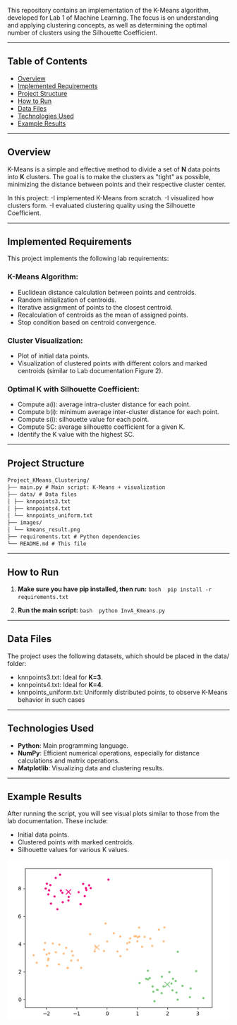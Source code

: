 This repository contains an implementation of the K-Means algorithm, developed for Lab 1 of Machine Learning. The focus is on understanding and applying clustering concepts, as well as determining the optimal number of clusters using the Silhouette Coefficient.

---

## Table of Contents
- [Overview](#overview)
- [Implemented Requirements](#implemented-requirements)
- [Project Structure](#project-structure)
- [How to Run](#how-to-run)
- [Data Files](#data-files)
- [Technologies Used](#technologies-used)
- [Example Results](#example-results)

---

## Overview

K-Means is a simple and effective method to divide a set of **N** data points into **K** clusters. The goal is to make the clusters as "tight" as possible, minimizing the distance between points and their respective cluster center.

In this project:
	-I implemented K-Means from scratch.
	-I visualized how clusters form.
	-I evaluated clustering quality using the Silhouette Coefficient.

---

## Implemented Requirements
This project implements the following lab requirements:

### K-Means Algorithm:
- Euclidean distance calculation between points and centroids.
- Random initialization of centroids.
- Iterative assignment of points to the closest centroid.
- Recalculation of centroids as the mean of assigned points.
- Stop condition based on centroid convergence.

### Cluster Visualization:
- Plot of initial data points.
- Visualization of clustered points with different colors and marked centroids (similar to Lab documentation Figure 2).

### Optimal K with Silhouette Coefficient:
- Compute a(i): average intra-cluster distance for each point.
- Compute b(i): minimum average inter-cluster distance for each point.
- Compute s(i): silhouette value for each point.
- Compute SC: average silhouette coefficient for a given K.
- Identify the K value with the highest SC.

---

## Project Structure
```
Project_KMeans_Clustering/
├── main.py # Main script: K-Means + visualization
├── data/ # Data files
│ ├── knnpoints3.txt
│ ├── knnpoints4.txt
│ └── knnpoints_uniform.txt
├── images/ 
│ └── kmeans_result.png
├── requirements.txt # Python dependencies
└── README.md # This file
```

---

## How to Run
1. **Make sure you have pip installed, then run:**
		```bash 
			pip install -r requirements.txt ```

2. **Run the main script:**
		```bash 
			python InvA_Kmeans.py ```

---

## Data Files
The project uses the following datasets, which should be placed in the data/ folder:
- knnpoints3.txt: Ideal for **K=3**.
- knnpoints4.txt: Ideal for **K=4**.
- knnpoints_uniform.txt: Uniformly distributed points, to observe K-Means behavior in such cases

---

## Technologies Used
- **Python**: Main programming language.
- **NumPy**: Efficient numerical operations, especially for distance calculations and matrix operations.
- **Matplotlib**: Visualizing data and clustering results.


---
## Example Results
After running the script, you will see visual plots similar to those from the lab documentation. These include:
- Initial data points.
- Clustered points with marked centroids.
- Silhouette values for various K values.

![K-Means Result](images/kmeans_result.png)




